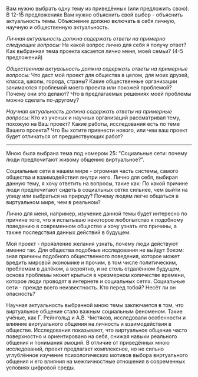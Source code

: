 Вам нужно выбрать одну тему из приведённых (или предложить свою). В 12-15 предложениях Вам нужно объяснить свой выбор - объяснить актуальность темы. Объяснение должно включать в себя личную, научную и общественную актуальность.

*Личная актуальность должна содержать ответы на примерно следующие вопросы:*
На какой вопрос лично для себя я получу ответ? Как выбранная тема проекта касается лично меня, моей семьи? (4-5 предложений)

*Общественная актуальность должна содержать ответы на примерные вопросы:*
Что даст мой проект для общества в целом, для моих друзей, класса, школы, города, страны? Какие общественные организации занимаются проблемой моего проекта или похожей проблемой? Почему они это делают? Что в предлагаемых решениях моей проблемы можно сделать по-другому?

*Научная актуальность должна содержать ответы на примерные вопросы:*
Кто из ученых и научных организаций рассматривал тему, похожую на Ваш проект? Какие работы, исследования есть по теме Вашего проекта? Что Вы хотите привнести нового, или чем ваш проект будет отличаться от предшествующих работ?

---

Мною была выбрана тема под номером 25: "Социальные сети: почему люди предпочитают живому общению виртуальное?".

Социальные сети в нашем мире - огромная часть системы, самого общества и взаимодействия внутри него. Лично для себя, выбирая данную тему, я хочу ответить на вопросы, такие как:
По какой причине люди предпочитают сидеть в социальных сетях сильнее, чем выйти на улицу или выбраться на природу? Почему людям легче общаться в виртуальном мире, чем в реальном?

Лично для меня, например, изучение данной темы будет интересно по причине того, что я испытываю некоторое любопытство к подобному поведению в современном обществе и хочу узнать его причины, а также последствия данных действий в будущем.

Мой проект - проявление желания узнать, почему люди действуют именно так. Для общества подобные исследования не выйдут боком: зная причины подобного общественного поведения, которое может вредить мировой экономике и прочим, в том числе политическим, проблемам в далёком, а вероятно, и не столь отдалённом будущем, основа проблемы может крыться в чрезмерном количестве времени, которое люди проводят в интернете и социальных сетях. Социальные сети - прежде всего неизвестность. Кто перед тобой? Несёт ли он опасность?

Научная актуальность выбранной мною темы заключается в том, что виртуальное общение стало важным социальным феноменом. Такие учёные, как Г. Рейнгольд и А.В. Чистяков, исследовали особенности и влияние виртуального общения на личность и взаимодействия в обществе. Исследования показывают, что виртуальное общение часто поверхностно и ориентировано на себя, снижая навыки реального общения и понимания эмоций. В отличие от приведённых мною исследований, проект предлагает комплексное, но не сильно углублённое изучение психологических мотивов выбора виртуального общения и его влияния на межличностные отношения в современных условиях цифровой среды.

